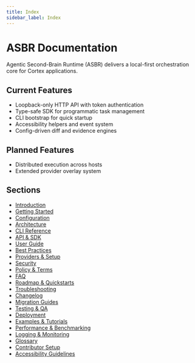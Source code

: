 ```yaml
---
title: Index
sidebar_label: Index
---
```


# ASBR Documentation

Agentic Second-Brain Runtime (ASBR) delivers a local-first orchestration core for Cortex applications.

## Current Features
- Loopback-only HTTP API with token authentication
- Type-safe SDK for programmatic task management
- CLI bootstrap for quick startup
- Accessibility helpers and event system
- Config-driven diff and evidence engines

## Planned Features
- Distributed execution across hosts
- Extended provider overlay system

## Sections
- [Introduction](./introduction.md)
- [Getting Started](./getting-started.md)
- [Configuration](./configuration.md)
- [Architecture](./architecture.md)
- [CLI Reference](./cli.md)
- [API & SDK](./api.md)
- [User Guide](./user-guide.md)
- [Best Practices](./best-practices.md)
- [Providers & Setup](./providers.md)
- [Security](./security.md)
- [Policy & Terms](./policy-terms.md)
- [FAQ](./faq.md)
- [Roadmap & Quickstarts](./roadmap.md)
- [Troubleshooting](./troubleshooting.md)
- [Changelog](./changelog.md)
- [Migration Guides](./migration.md)
- [Testing & QA](./testing.md)
- [Deployment](./deployment.md)
- [Examples & Tutorials](./examples.md)
- [Performance & Benchmarking](./performance.md)
- [Logging & Monitoring](./logging-monitoring.md)
- [Glossary](./glossary.md)
- [Contributor Setup](./contributor-setup.md)
- [Accessibility Guidelines](./accessibility.md)
